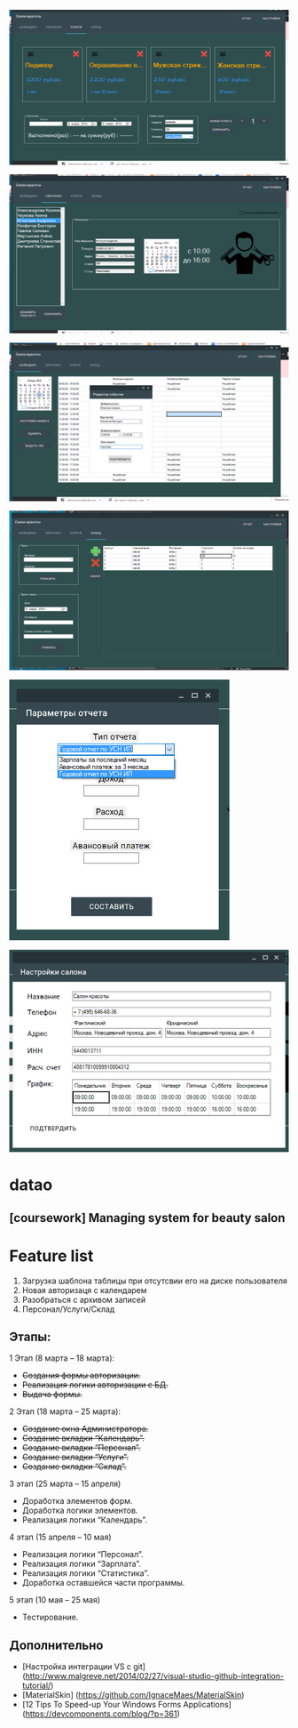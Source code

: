 ![Alt text](https://github.com/vebster123/BeautySalon/blob/master/Screenshot_1.png "Вкладка услуги, добавление, редактирование")

![Alt text](https://github.com/vebster123/BeautySalon/blob/master/Screenshot_2.png "Вкладка персонал, добавление, редактирование времени работы")

![Alt text](https://github.com/vebster123/BeautySalon/blob/master/Screenshot_4.png "Главное окно, где можно выбирать мастера и записывать клиента")

![Alt text](https://github.com/vebster123/BeautySalon/blob/master/Screenshot_5.png "склад, учет расходных материалов")

![Alt text](https://github.com/vebster123/BeautySalon/blob/master/Screenshot_7.png "возможность создание отчета")

![Alt text](https://github.com/vebster123/BeautySalon/blob/master/Screenshot_8.png "редактирование информации и расписания работы салона")



# datao
[coursework] Managing system for beauty salon
------
# Feature list
1. Загрузка шаблона таблицы при отсутсвии его на диске пользователя
2. Новая авторизаця с календарем
3. Разобраться с архивом записей
4. Персонал/Услуги/Склад

## Этапы:
1 Этап (8 марта – 18 марта):

-	~~Создания формы авторизации.~~
-	~~Реализация логики авторизации с БД.~~
-	~~Выдача формы.~~

2 Этап (18 марта – 25 марта):

-	~~Создание окна Администратора.~~
-	~~Создание вкладки “Календарь”.~~
-	~~Создание вкладки “Персонал”.~~
-	~~Создание вкладки “Услуги”.~~
-	~~Создание вкладки “Склад”.~~

3 этап (25 марта – 15 апреля)
-	Доработка элементов форм.
-	Доработка логики элементов.
-	Реализация логики “Календарь”.

4 этап (15 апреля – 10 мая)
-	Реализация логики “Персонал”.
-	Реализация логики “Зарплата”.
-	Реализация логики “Статистика”.
-	Доработка оставшейся части программы.

5 этап (10 мая – 25 мая)
-	Тестирование.

## Дополнительно
- [Настройка интеграции VS с git] (http://www.malgreve.net/2014/02/27/visual-studio-github-integration-tutorial/)
- [MaterialSkin] (https://github.com/IgnaceMaes/MaterialSkin)
- [12 Tips To Speed-up Your Windows Forms Applications] (https://devcomponents.com/blog/?p=361)
